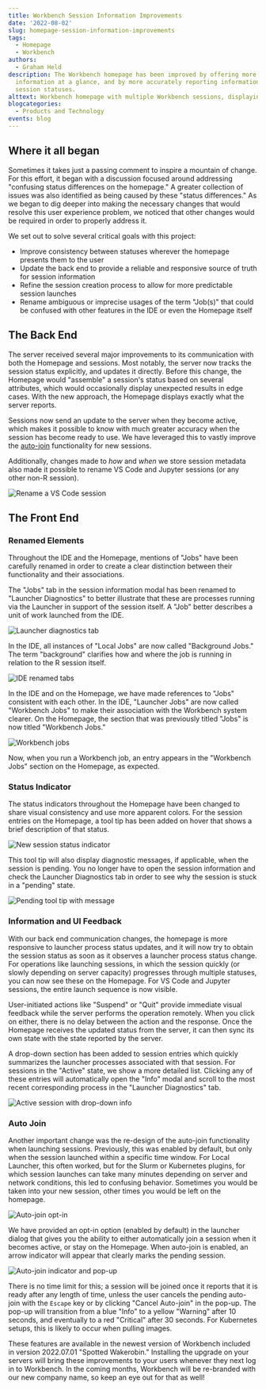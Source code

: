 ```yaml
---
title: Workbench Session Information Improvements
date: '2022-08-02'
slug: homepage-session-information-improvements
tags:
  - Homepage
  - Workbench
authors:
  - Graham Held
description: The Workbench homepage has been improved by offering more
  information at a glance, and by more accurately reporting information regarding
  session statuses. 
alttext: Workbench homepage with multiple Workbench sessions, displaying the status, name, cluster, image, and other information for an RStudio Pro session
blogcategories:
  - Products and Technology
events: blog
---
```


## Where it all began

Sometimes it takes just a passing comment to inspire a mountain of change. For this effort, it began with a discussion focused around addressing "confusing status differences on the homepage." A greater collection of issues was also identified as being caused by these "status differences." As we began to dig deeper into making the necessary changes that would resolve this user experience problem, we noticed that other changes would be required in order to properly address it.

We set out to solve several critical goals with this project:

* Improve consistency between statuses wherever the homepage presents them to the user
* Update the back end to provide a reliable and responsive source of truth for session information
* Refine the session creation process to allow for more predictable session launches
* Rename ambiguous or imprecise usages of the term "Job(s)" that could be confused with other features in the IDE or even the Homepage itself

## The Back End

The server received several major improvements to its communication with both the Homepage and sessions. Most notably, the server now tracks the session status explicitly, and updates it directly. Before this change, the Homepage would "assemble" a session's status based on several attributes, which would occasionally display unexpected results in edge cases. With the new approach, the Homepage displays exactly what the server reports.

Sessions now send an update to the server when they become active, which makes it possible to know with much greater accuracy when the session has become ready to use. We have leveraged this to vastly improve the [auto-join](#auto-join) functionality for new sessions.

Additionally, changes made to _how_ and _when_ we store session metadata also made it possible to rename VS Code and Jupyter sessions (or any other non-R session).

![Rename a VS Code session](./images/vs-code-rename.png)

## The Front End

### Renamed Elements

Throughout the IDE and the Homepage, mentions of "Jobs" have been carefully renamed in order to create a clear distinction between their functionality and their associations. 

The "Jobs" tab in the session information modal has been renamed to "Launcher Diagnostics" to better illustrate that these are processes running via the Launcher in support of the session itself. A "Job" better describes a unit of work launched from the IDE.

![Launcher diagnostics tab](./images/launcher-diagnostics-tab.png)

In the IDE, all instances of "Local Jobs" are now called "Background Jobs." The term "background" clarifies how and where the job is running in relation to the R session itself.

![IDE renamed tabs](./images/ide-renamed-tabs.png)

In the IDE and on the Homepage, we have made references to "Jobs" consistent with each other. In the IDE, "Launcher Jobs" are now called "Workbench Jobs" to make their association with the Workbench system clearer. On the Homepage, the section that was previously titled "Jobs" is now titled "Workbench Jobs."

![Workbench jobs](./images/workbench-jobs.png)

Now, when you run a Workbench job, an entry appears in the "Workbench Jobs" section on the Homepage, as expected.

### Status Indicator

The status indicators throughout the Homepage have been changed to share visual consistency and use more apparent colors. For the session entries on the Homepage, a tool tip has been added on hover that shows a brief description of that status.

![New session status indicator](./images/session-active.png)

This tool tip will also display diagnostic messages, if applicable, when the session is pending. You no longer have to open the session information and check the Launcher Diagnostics tab in order to see why the session is stuck in a "pending" state.

![Pending tool tip with message](./images/pending-tooltip-with-message.png)

### Information and UI Feedback

With our back end communication changes, the homepage is more responsive to launcher process status updates, and it will now try to obtain the session status as soon as it observes a launcher process status change. For operations like launching sessions, in which the session quickly (or slowly depending on server capacity) progresses through multiple statuses, you can now see these on the Homepage. For VS Code and Jupyter sessions, the entire launch sequence is now visible.

User-initiated actions like "Suspend" or "Quit" provide immediate visual feedback while the server performs the operation remotely. When you click on either, there is no delay between the action and the response. Once the Homepage receives the updated status from the server, it can then sync its own state with the state reported by the server.

A drop-down section has been added to session entries which quickly summarizes the launcher processes associated with that session. For sessions in the "Active" state, we show a more detailed list. Clicking any of these entries will automatically open the "Info" modal and scroll to the most recent corresponding process in the "Launcher Diagnostics" tab.

![Active session with drop-down info](./images/session-active-drop-down.png)

### Auto Join

Another important change was the re-design of the auto-join functionality when launching sessions. Previously, this was enabled by default, but only when the session launched within a specific time window. For Local Launcher, this often worked, but for the Slurm or Kubernetes plugins, for which session launches can take many minutes depending on server and network conditions, this led to confusing behavior. Sometimes you would be taken into your new session, other times you would be left on the homepage.

![Auto-join opt-in](./images/auto-join-session.png)

We have provided an opt-in option (enabled by default) in the launcher dialog that gives you the ability to either automatically join a session when it becomes active, or stay on the Homepage. When auto-join is enabled, an arrow indicator will appear that clearly marks the pending session. 

![Auto-join indicator and pop-up](./images/auto-join-indicator.png)

There is no time limit for this; a session will be joined once it reports that it is ready after any length of time, unless the user cancels the pending auto-join with the `Escape` key or by clicking "Cancel Auto-join" in the pop-up. The pop-up will transition from a blue "Info" to a yellow "Warning" after 10 seconds, and eventually to a red "Critical" after 30 seconds. For Kubernetes setups, this is likely to occur when pulling images.

These features are available in the newest version of Workbench included in version 2022.07.01 "Spotted Wakerobin." Installing the upgrade on your servers will bring these improvements to your users whenever they next log in to Workbench. In the coming months, Workbench will be re-branded with our new company name, so keep an eye out for that as well!
